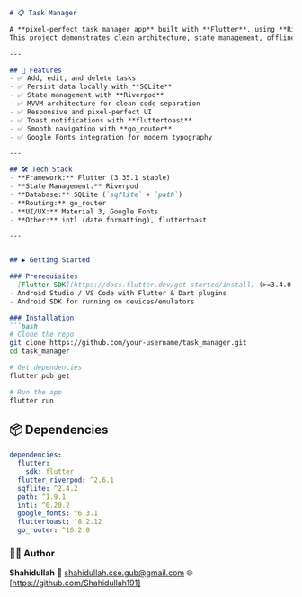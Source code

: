 ```markdown
# 📋 Task Manager  

A **pixel-perfect task manager app** built with **Flutter**, using **Riverpod**, **SQLite**, and **MVVM architecture**.  
This project demonstrates clean architecture, state management, offline persistence, and modern Flutter best practices.  

---

## 🚀 Features  
- ✅ Add, edit, and delete tasks  
- ✅ Persist data locally with **SQLite**  
- ✅ State management with **Riverpod**  
- ✅ MVVM architecture for clean code separation  
- ✅ Responsive and pixel-perfect UI  
- ✅ Toast notifications with **fluttertoast**  
- ✅ Smooth navigation with **go_router**  
- ✅ Google Fonts integration for modern typography  

---

## 🛠️ Tech Stack  
- **Framework:** Flutter (3.35.1 stable)  
- **State Management:** Riverpod  
- **Database:** SQLite (`sqflite` + `path`)  
- **Routing:** go_router  
- **UI/UX:** Material 3, Google Fonts  
- **Other:** intl (date formatting), fluttertoast  

---


## ▶️ Getting Started  

### Prerequisites  
- [Flutter SDK](https://docs.flutter.dev/get-started/install) (>=3.4.0 <4.0.0)  
- Android Studio / VS Code with Flutter & Dart plugins  
- Android SDK for running on devices/emulators  

### Installation  
```bash
# Clone the repo
git clone https://github.com/your-username/task_manager.git
cd task_manager

# Get dependencies
flutter pub get

# Run the app
flutter run
````

## 📦 Dependencies

```yaml
dependencies:
  flutter:
    sdk: flutter
  flutter_riverpod: ^2.6.1
  sqflite: ^2.4.2
  path: ^1.9.1
  intl: ^0.20.2
  google_fonts: ^6.3.1
  fluttertoast: ^8.2.12
  go_router: ^16.2.0
```

### 👨‍💻 Author

**Shahidullah**
📧 shahidullah.cse.gub@gmail.com
🌐 \[https://github.com/Shahidullah191]
